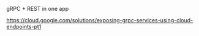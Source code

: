 gRPC + REST in one app

https://cloud.google.com/solutions/exposing-grpc-services-using-cloud-endpoints-pt1